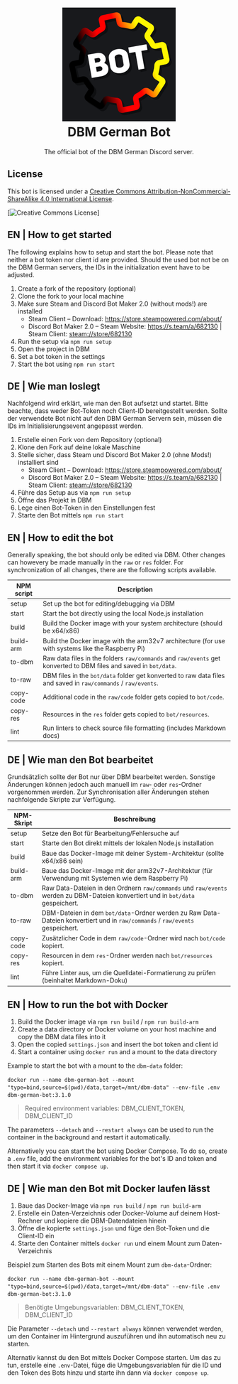 <h1 align="center">
   <img src="res/v3/dbm-german-bot.png" alt="DBM German Bot Logo" width="256em"><br>
   DBM German Bot
</h1>

<p align="center">The official bot of the DBM German Discord server.</p>

## License

This bot is licensed under a
[Creative Commons Attribution-NonCommercial-ShareAlike 4.0 International License][Licence-CC-BY-NC-SA].

[![Creative Commons License](https://i.creativecommons.org/l/by-nc-sa/4.0/88x31.png)]

## EN | How to get started

The following explains how to setup and start the bot. Please note that neither a bot token nor client id are provided.
Should the used bot not be on the DBM German servers, the IDs in the initialization event have to be adjusted.

1. Create a fork of the repository (optional)
2. Clone the fork to your local machine
3. Make sure Steam and Discord Bot Maker 2.0 (without mods!) are installed
   - Steam Client – Download: <https://store.steampowered.com/about/>
   - Discord Bot Maker 2.0 – Steam Website: <https://s.team/a/682130> | Steam Client: <steam://store/682130>
4. Run the setup via `npm run setup`
5. Open the project in DBM
6. Set a bot token in the settings
7. Start the bot using `npm run start`

## DE | Wie man loslegt

Nachfolgend wird erklärt, wie man den Bot aufsetzt und startet. Bitte beachte, dass weder Bot-Token
noch Client-ID bereitgestellt werden. Sollte der verwendete Bot nicht auf den DBM German Servern sein,
müssen die IDs im Initialisierungsevent angepasst werden.

1. Erstelle einen Fork von dem Repository (optional)
2. Klone den Fork auf deine lokale Maschine
3. Stelle sicher, dass Steam und Discord Bot Maker 2.0 (ohne Mods!) installiert sind
   - Steam Client – Download: <https://store.steampowered.com/about/>
   - Discord Bot Maker 2.0 – Steam Website: <https://s.team/a/682130> | Steam Client: <steam://store/682130>
4. Führe das Setup aus via `npm run setup`
5. Öffne das Projekt in DBM
6. Lege einen Bot-Token in den Einstellungen fest
7. Starte den Bot mittels `npm run start`

## EN | How to edit the bot

Generally speaking, the bot should only be edited via DBM. Other changes can howevery be made manually in the `raw`
or `res` folder. For synchronization of all changes, there are the following scripts available.

| NPM script | Description                                                                                                       |
|------------|-------------------------------------------------------------------------------------------------------------------|
| setup      | Set up the bot for editing/debugging via DBM                                                                      |
| start      | Start the bot directly using the local Node.js installation                                                       |
| build      | Build the Docker image with your system architecture (should be x64/x86)                                          |
| build-arm  | Build the Docker image with the arm32v7 architecture (for use with systems like the Raspberry Pi)                 |
| to-dbm     | Raw data files in the folders `raw/commands` and `raw/events` get konverted to DBM files and saved in `bot/data`. |
| to-raw     | DBM files in the `bot/data` folder get konverted to raw data files and saved in `raw/commands` / `raw/events`.    |
| copy-code  | Additional code in the `raw/code` folder gets copied to `bot/code`.                                               |
| copy-res   | Resources in the `res` folder gets copied to `bot/resources`.                                                     |
| lint       | Run linters to check source file formatting (includes Markdown docs)                                              |

## DE | Wie man den Bot bearbeitet

Grundsätzlich sollte der Bot nur über DBM bearbeitet werden. Sonstige Änderungen können jedoch auch manuell im `raw`-
oder `res`-Ordner vorgenommen werden. Zur Synchronisation aller Änderungen stehen nachfolgende Skripte zur Verfügung.

| NPM-Skript | Beschreibung                                                                                                                     |
|------------|----------------------------------------------------------------------------------------------------------------------------------|
| setup      | Setze den Bot für Bearbeitung/Fehlersuche auf                                                                                    |
| start      | Starte den Bot direkt mittels der lokalen Node.js installation                                                                   |
| build      | Baue das Docker-Image mit deiner System-Architektur (sollte x64/x86 sein)                                                        |
| build-arm  | Baue das Docker-Image mit der arm32v7-Architektur (für Verwendung mit Systemen wie dem Raspberry Pi)                             |
| to-dbm     | Raw Data-Dateien in den Ordnern `raw/commands` und `raw/events` werden zu DBM-Dateien konvertiert und in `bot/data` gespeichert. |
| to-raw     | DBM-Dateien in dem `bot/data`-Ordner werden zu Raw Data-Dateien konvertiert und in `raw/commands` / `raw/events` gespeichert.    |
| copy-code  | Zusätzlicher Code in dem `raw/code`-Ordner wird nach `bot/code` kopiert.                                                         |
| copy-res   | Resourcen in dem `res`-Ordner werden nach `bot/resources` kopiert.                                                               |
| lint       | Führe Linter aus, um die Quelldatei-Formatierung zu prüfen (beinhaltet Markdown-Doku)                                            |

## EN | How to run the bot with Docker

1. Build the Docker image via `npm run build` / `npm run build-arm`
2. Create a data directory or Docker volume on your host machine and copy the DBM data files into it
3. Open the copied `settings.json` and insert the bot token and client id
4. Start a container using `docker run` and a mount to the data directory

Example to start the bot with a mount to the `dbm-data` folder:

`
docker run
--name dbm-german-bot
--mount "type=bind,source=$(pwd)/data,target=/mnt/dbm-data"
--env-file .env
dbm-german-bot:3.1.0
`

> Required environment variables: DBM_CLIENT_TOKEN, DBM_CLIENT_ID

The parameters `--detach` and `--restart always` can be used to run the container in the background
and restart it automatically.

Alternatively you can start the bot using Docker Compose. To do so, create a `.env` file,
add the environment variables for the bot's ID and token and then start it via `docker compose up`.

## DE | Wie man den Bot mit Docker laufen lässt

1. Baue das Docker-Image via `npm run build` / `npm run build-arm`
2. Erstelle ein Daten-Verzeichnis oder Docker-Volume auf deinem Host-Rechner und kopiere die DBM-Datendateien hinein
3. Öffne die kopierte `settings.json` und füge den Bot-Token und die Client-ID ein
4. Starte den Container mittels `docker run` und einem Mount zum Daten-Verzeichnis

Beispiel zum Starten des Bots mit einem Mount zum `dbm-data`-Ordner:

`
docker run
--name dbm-german-bot
--mount "type=bind,source=$(pwd)/data,target=/mnt/dbm-data"
--env-file .env
dbm-german-bot:3.1.0
`

> Benötigte Umgebungsvariablen: DBM_CLIENT_TOKEN, DBM_CLIENT_ID

Die Parameter `--detach` und `--restart always` können verwendet werden, um den Container im Hintergrund auszuführen
und ihn automatisch neu zu starten.

Alternativ kannst du den Bot mittels Docker Compose starten. Um das zu tun, erstelle eine `.env`-Datei,
füge die Umgebungsvariablen für die ID und den Token des Bots hinzu und starte ihn dann via `docker compose up`.

[Licence-CC-BY-NC-SA]: https://creativecommons.org/licenses/by-nc-sa/4.0/
